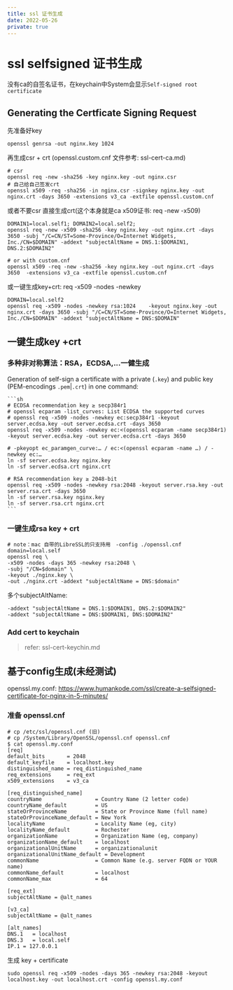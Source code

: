 ```yaml
---
title: ssl 证书生成
date: 2022-05-26
private: true
---
```

# ssl selfsigned 证书生成
没有ca的自签名证书，在keychain中System会显示`Self-signed root certificate`

## Generating the Certficate Signing Request
先准备好key

    openssl genrsa -out nginx.key 1024

再生成csr + crt (openssl.custom.cnf 文件参考: ssl-cert-ca.md)

    # csr
    openssl req -new -sha256 -key nginx.key -out nginx.csr
    # 自己给自己签发crt
    openssl x509 -req -sha256 -in nginx.csr -signkey nginx.key -out nginx.crt -days 3650 -extensions v3_ca -extfile openssl.custom.cnf

或者不要csr 直接生成crt(这个本身就是ca x509证书: req -new -x509)

    DOMAIN1=local.self1; DOMAIN2=local.self2;
    openssl req -new -x509 -sha256 -key nginx.key -out nginx.crt -days 3650 -subj "/C=CN/ST=Some-Province/O=Internet Widgets, Inc./CN=$DOMAIN" -addext "subjectAltName = DNS.1:$DOMAIN1, DNS.2:$DOMAIN2"

    # or with custom.cnf
    openssl x509 -req -new -sha256 -key nginx.key -out nginx.crt -days 3650  -extensions v3_ca -extfile openssl.custom.cnf

或一键生成key+crt: req -x509 -nodes -newkey

    DOMAIN=local.self2
    openssl req -x509 -nodes -newkey rsa:1024    -keyout nginx.key -out nginx.crt -days 3650 -subj "/C=CN/ST=Some-Province/O=Internet Widgets, Inc./CN=$DOMAIN" -addext "subjectAltName = DNS:$DOMAIN"

## 一键生成key +crt
### 多种非对称算法：RSA，ECDSA,...一健生成
Generation of self-sign a certificate with a private (`.key`) and public key (PEM-encodings `.pem`|`.crt`) in one command:

    ```sh
    # ECDSA recommendation key ≥ secp384r1
    # openssl ecparam -list_curves: List ECDSA the supported curves 
    # openssl req -x509 -nodes -newkey ec:secp384r1 -keyout server.ecdsa.key -out server.ecdsa.crt -days 3650
    openssl req -x509 -nodes -newkey ec:<(openssl ecparam -name secp384r1) -keyout server.ecdsa.key -out server.ecdsa.crt -days 3650

    # -pkeyopt ec_paramgen_curve:… / ec:<(openssl ecparam -name …) / -newkey ec:…
    ln -sf server.ecdsa.key nginx.key
    ln -sf server.ecdsa.crt nginx.crt

    # RSA recommendation key ≥ 2048-bit
    openssl req -x509 -nodes -newkey rsa:2048 -keyout server.rsa.key -out server.rsa.crt -days 3650
    ln -sf server.rsa.key nginx.key
    ln -sf server.rsa.crt nginx.crt
    ```

### 一键生成rsa key + crt

    # note：mac 自带的LibreSSL的只支持用　-config ./openssl.cnf 
    domain=local.self
    openssl req \
    -x509 -nodes -days 365 -newkey rsa:2048 \
    -subj "/CN=$domain" \
    -keyout ./nginx.key \
    -out ./nginx.crt -addext "subjectAltName = DNS:$domain"

多个subjectAltName:

    -addext "subjectAltName = DNS.1:$DOMAIN1, DNS.2:$DOMAIN2"
    -addext "subjectAltName = DNS:$DOMAIN1, DNS:$DOMAIN2"

### Add cert to keychain
> refer: ssl-cert-keychin.md

## 基于config生成(未经测试)
openssl.my.conf: https://www.humankode.com/ssl/create-a-selfsigned-certificate-for-nginx-in-5-minutes/

### 准备 openssl.cnf
    # cp /etc/ssl/openssl.cnf (旧)
    # cp /System/Library/OpenSSL/openssl.cnf openssl.cnf
    $ cat openssl.my.conf
    [req]
    default_bits       = 2048
    default_keyfile    = localhost.key
    distinguished_name = req_distinguished_name
    req_extensions     = req_ext
    x509_extensions    = v3_ca

    [req_distinguished_name]
    countryName                 = Country Name (2 letter code)
    countryName_default         = US
    stateOrProvinceName         = State or Province Name (full name)
    stateOrProvinceName_default = New York
    localityName                = Locality Name (eg, city)
    localityName_default        = Rochester
    organizationName            = Organization Name (eg, company)
    organizationName_default    = localhost
    organizationalUnitName      = organizationalunit
    organizationalUnitName_default = Development
    commonName                  = Common Name (e.g. server FQDN or YOUR name)
    commonName_default          = localhost
    commonName_max              = 64

    [req_ext]
    subjectAltName = @alt_names

    [v3_ca]
    subjectAltName = @alt_names

    [alt_names]
    DNS.1   = localhost
    DNS.3   = local.self
    IP.1 = 127.0.0.1

生成 key + certificate 

    sudo openssl req -x509 -nodes -days 365 -newkey rsa:2048 -keyout localhost.key -out localhost.crt -config openssl.my.conf
